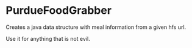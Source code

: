 PurdueFoodGrabber
=================

Creates a java data structure with meal information from a given hfs url.

Use it for anything that is not evil.
